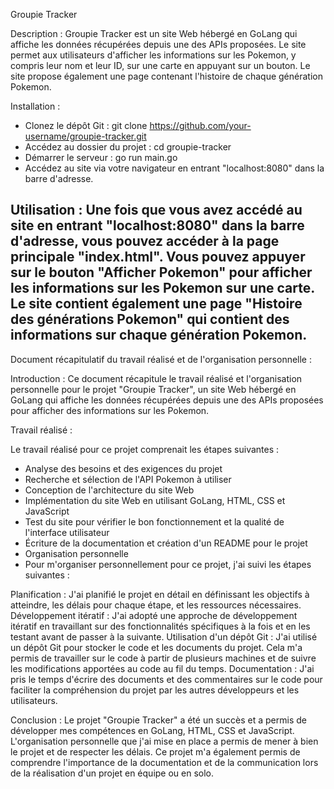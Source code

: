 Groupie Tracker

Description :
Groupie Tracker est un site Web hébergé en GoLang qui affiche les données récupérées depuis une des APIs proposées. Le site permet aux utilisateurs d'afficher les informations sur les Pokemon, y compris leur nom et leur ID, sur une carte en appuyant sur un bouton. Le site propose également une page contenant l'histoire de chaque génération Pokemon.

Installation :
- Clonez le dépôt Git : git clone https://github.com/your-username/groupie-tracker.git
- Accédez au dossier du projet : cd groupie-tracker
- Démarrer le serveur : go run main.go
- Accédez au site via votre navigateur en entrant "localhost:8080" dans la barre d'adresse.

Utilisation :
Une fois que vous avez accédé au site en entrant "localhost:8080" dans la barre d'adresse, vous pouvez accéder à la page principale "index.html". Vous pouvez appuyer sur le bouton "Afficher Pokemon" pour afficher les informations sur les Pokemon sur une carte.
Le site contient également une page "Histoire des générations Pokemon" qui contient des informations sur chaque génération Pokemon.
-------------------------------------------------------------------------------------------------------------------------------------------------------------
Document récapitulatif du travail réalisé et de l'organisation personnelle :

Introduction :
Ce document récapitule le travail réalisé et l'organisation personnelle pour le projet "Groupie Tracker", un site Web hébergé en GoLang qui affiche les données récupérées depuis une des APIs proposées pour afficher des informations sur les Pokemon.

Travail réalisé :

Le travail réalisé pour ce projet comprenait les étapes suivantes :
- Analyse des besoins et des exigences du projet
- Recherche et sélection de l'API Pokemon à utiliser
- Conception de l'architecture du site Web
- Implémentation du site Web en utilisant GoLang, HTML, CSS et JavaScript
- Test du site pour vérifier le bon fonctionnement et la qualité de l'interface utilisateur
- Écriture de la documentation et création d'un README pour le projet
- Organisation personnelle
- Pour m'organiser personnellement pour ce projet, j'ai suivi les étapes suivantes :

Planification : 
    J'ai planifié le projet en détail en définissant les objectifs à atteindre, les délais pour chaque étape, et les ressources nécessaires.
Développement itératif :
    J'ai adopté une approche de développement itératif en travaillant sur des fonctionnalités spécifiques à la fois et en les testant avant de passer à la suivante.
Utilisation d'un dépôt Git :
     J'ai utilisé un dépôt Git pour stocker le code et les documents du projet. Cela m'a permis de travailler sur le code à partir de plusieurs machines et de suivre les modifications apportées au code au fil du temps.
Documentation :
     J'ai pris le temps d'écrire des documents et des commentaires sur le code pour faciliter la compréhension du projet par les autres développeurs et les utilisateurs.

Conclusion :
Le projet "Groupie Tracker" a été un succès et a permis de développer mes compétences en GoLang, HTML, CSS et JavaScript. L'organisation personnelle que j'ai mise en place a permis de mener à bien le projet et de respecter les délais. Ce projet m'a également permis de comprendre l'importance de la documentation et de la communication lors de la réalisation d'un projet en équipe ou en solo.
